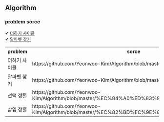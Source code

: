 ## Algorithm

### problem sorce

✔ [더하기 사이클](https://www.acmicpc.net/problem/1110) <br>
✔ [알파벳 찾기](https://www.acmicpc.net/problem/10809)


<table>
  <th>problem</th>
  <th>sorce</th>
  
  <tr>
    <td> 더하기 사이클 </td>
    <td> https://github.com/Yeonwoo-Kim/Algorithm/blob/master/17595719.py3 </td>
  </tr>
  
  <tr>
   <td> 알파벳 찾기 </td>
   <td> https://github.com/Yeonwoo-Kim/Algorithm/blob/master/18287191.py3 </td>
  </tr>
    <tr>
   <td> 선택 정렬</td>
   <td> https://github.com/Yeonwoo-Kim/Algorithm/blob/master/%EC%84%A0%ED%83%9D%EC%A0%95%EB%A0%AC.c </td>
  </tr>
    <tr>
   <td> 삽입 정렬 </td>
   <td> https://github.com/Yeonwoo-Kim/Algorithm/blob/master/%EC%82%BD%EC%9E%85%EC%A0%95%EB%A0%AC.c </td>
  </tr>
  
  
  
</table>
